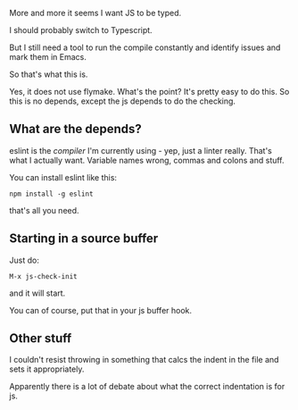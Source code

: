 More and more it seems I want JS to be typed.

I should probably switch to Typescript.

But I still need a tool to run the compile constantly and identify
issues and mark them in Emacs.

So that's what this is.

Yes, it does not use flymake. What's the point? It's pretty easy to do
this. So this is no depends, except the js depends to do the checking.


## What are the depends?

eslint is the *compiler* I'm currently using - yep, just a linter
really. That's what I actually want. Variable names wrong, commas and
colons and stuff.

You can install eslint like this:

```
npm install -g eslint
```

that's all you need.

## Starting in a source buffer

Just do:

```
M-x js-check-init
```

and it will start.

You can of course, put that in your js buffer hook.


## Other stuff

I couldn't resist throwing in something that calcs the indent in the
file and sets it appropriately.

Apparently there is a lot of debate about what the correct indentation
is for js.

